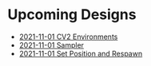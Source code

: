 # Upcoming Designs

- [2021-11-01 CV2 Environments](https://tyleo-rec.github.io/CircuitsV2Resources/designs/upcoming/2021_11_01_cv2_environments)
- [2021-11-01 Sampler](https://tyleo-rec.github.io/CircuitsV2Resources/designs/upcoming/2021_11_01_sampler)
- [2021-11-01 Set Position and Respawn](https://tyleo-rec.github.io/CircuitsV2Resources/designs/upcoming/2021_11_01_set_position_and_respawn_support)
